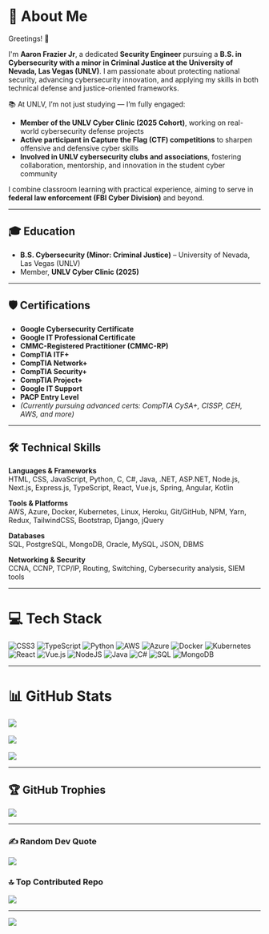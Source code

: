 # 💫 About Me  
Greetings! 👋  

I'm **Aaron Frazier Jr**, a dedicated **Security Engineer** pursuing a **B.S. in Cybersecurity with a minor in Criminal Justice at the University of Nevada, Las Vegas (UNLV)**. I am passionate about protecting national security, advancing cybersecurity innovation, and applying my skills in both technical defense and justice-oriented frameworks.  

📚 At UNLV, I’m not just studying — I’m fully engaged:  
- **Member of the UNLV Cyber Clinic (2025 Cohort)**, working on real-world cybersecurity defense projects  
- **Active participant in Capture the Flag (CTF) competitions** to sharpen offensive and defensive cyber skills  
- **Involved in UNLV cybersecurity clubs and associations**, fostering collaboration, mentorship, and innovation in the student cyber community  

I combine classroom learning with practical experience, aiming to serve in **federal law enforcement (FBI Cyber Division)** and beyond.  

---

## 🎓 Education  
- **B.S. Cybersecurity (Minor: Criminal Justice)** – University of Nevada, Las Vegas (UNLV)  
- Member, **UNLV Cyber Clinic (2025)**  

---

## 🛡️ Certifications  
- **Google Cybersecurity Certificate**  
- **Google IT Professional Certificate**  
- **CMMC-Registered Practitioner (CMMC-RP)**  
- **CompTIA ITF+**  
- **CompTIA Network+**  
- **CompTIA Security+**  
- **CompTIA Project+**  
- **Google IT Support**  
- **PACP Entry Level**  
- *(Currently pursuing advanced certs: CompTIA CySA+, CISSP, CEH, AWS, and more)*  

---

## 🛠️ Technical Skills  

**Languages & Frameworks**  
HTML, CSS, JavaScript, Python, C, C#, Java, .NET, ASP.NET, Node.js, Next.js, Express.js, TypeScript, React, Vue.js, Spring, Angular, Kotlin  

**Tools & Platforms**  
AWS, Azure, Docker, Kubernetes, Linux, Heroku, Git/GitHub, NPM, Yarn, Redux, TailwindCSS, Bootstrap, Django, jQuery  

**Databases**  
SQL, PostgreSQL, MongoDB, Oracle, MySQL, JSON, DBMS  

**Networking & Security**  
CCNA, CCNP, TCP/IP, Routing, Switching, Cybersecurity analysis, SIEM tools  

---

# 💻 Tech Stack  
![CSS3](https://img.shields.io/badge/css3-%231572B6.svg?style=flat-square&logo=css3&logoColor=white) 
![TypeScript](https://img.shields.io/badge/typescript-%23007ACC.svg?style=flat-square&logo=typescript&logoColor=white) 
![Python](https://img.shields.io/badge/python-3670A0?style=flat-square&logo=python&logoColor=ffdd54) 
![AWS](https://img.shields.io/badge/AWS-%23FF9900.svg?style=flat-square&logo=amazon-aws&logoColor=white) 
![Azure](https://img.shields.io/badge/azure-%230072C6.svg?style=flat-square&logo=azure-devops&logoColor=white) 
![Docker](https://img.shields.io/badge/docker-%230db7ed.svg?style=flat-square&logo=docker&logoColor=white) 
![Kubernetes](https://img.shields.io/badge/kubernetes-%23326ce5.svg?style=flat-square&logo=kubernetes&logoColor=white) 
![React](https://img.shields.io/badge/react-%2320232a.svg?style=flat-square&logo=react&logoColor=%2361DAFB) 
![Vue.js](https://img.shields.io/badge/vuejs-%2335495e.svg?style=flat-square&logo=vuedotjs&logoColor=%234FC08D) 
![NodeJS](https://img.shields.io/badge/node.js-6DA55F?style=flat-square&logo=node.js&logoColor=white) 
![Java](https://img.shields.io/badge/java-%23ED8B00.svg?style=flat-square&logo=java&logoColor=white) 
![C#](https://img.shields.io/badge/c%23-%23239120.svg?style=flat-square&logo=c-sharp&logoColor=white) 
![SQL](https://img.shields.io/badge/SQL-%2300f.svg?style=flat-square&logo=mysql&logoColor=white) 
![MongoDB](https://img.shields.io/badge/MongoDB-%234ea94b.svg?style=flat-square&logo=mongodb&logoColor=white) 

---

# 📊 GitHub Stats  
![](https://github-readme-stats.vercel.app/api?username=mrfrazier14&theme=dark&hide_border=false&include_all_commits=true&count_private=true)<br/>  
![](https://github-readme-streak-stats.herokuapp.com/?user=mrfrazier14&theme=dark&hide_border=false)<br/>  
![](https://github-readme-stats.vercel.app/api/top-langs/?username=mrfrazier14&theme=dark&hide_border=false&include_all_commits=true&count_private=true&layout=compact)  

---

## 🏆 GitHub Trophies  
![](https://github-profile-trophy.vercel.app/?username=mrfrazier14&theme=darkhub&no-frame=false&no-bg=false&margin-w=4)  

---

### ✍️ Random Dev Quote  
![](https://quotes-github-readme.vercel.app/api?type=horizontal&theme=radical)  

### 🔝 Top Contributed Repo  
![](https://github-contributor-stats.vercel.app/api?username=mrfrazier14&limit=5&theme=dark&combine_all_yearly_contributions=true)  

---

[![](https://visitcount.itsvg.in/api?id=mrfrazier14&icon=0&color=0)](https://visitcount.itsvg.in)  

<!-- Proudly created with GPRM ( https://gprm.itsvg.in ) -->
